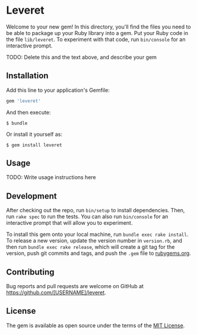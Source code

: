 # Leveret

Welcome to your new gem! In this directory, you'll find the files you need to be able to package up your Ruby library into a gem. Put your Ruby code in the file `lib/leveret`. To experiment with that code, run `bin/console` for an interactive prompt.

TODO: Delete this and the text above, and describe your gem

## Installation

Add this line to your application's Gemfile:

```ruby
gem 'leveret'
```

And then execute:

    $ bundle

Or install it yourself as:

    $ gem install leveret

## Usage

TODO: Write usage instructions here

## Development

After checking out the repo, run `bin/setup` to install dependencies. Then, run `rake spec` to run the tests. You can also run `bin/console` for an interactive prompt that will allow you to experiment.

To install this gem onto your local machine, run `bundle exec rake install`. To release a new version, update the version number in `version.rb`, and then run `bundle exec rake release`, which will create a git tag for the version, push git commits and tags, and push the `.gem` file to [rubygems.org](https://rubygems.org).

## Contributing

Bug reports and pull requests are welcome on GitHub at https://github.com/[USERNAME]/leveret.


## License

The gem is available as open source under the terms of the [MIT License](http://opensource.org/licenses/MIT).

